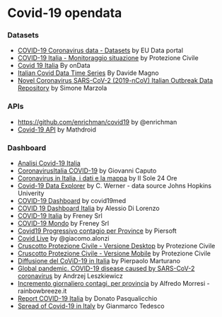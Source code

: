 # Covid-19 opendata

### Datasets

* [COVID-19 Coronavirus data - Datasets](https://data.europa.eu/euodp/en/data/dataset/covid-19-coronavirus-data) by EU Data portal
* [COVID-19 Italia - Monitoraggio situazione](https://github.com/pcm-dpc/COVID-19) by Protezione Civile
* [Covid 19 Italia](https://github.com/ondata/covid19italia) By onData
* [Italian Covid Data Time Series](https://github.com/DavideMagno/ItalianCovidData) By Davide Magno
* [Novel Coronavirus SARS-CoV-2 (2019-nCoV) Italian Outbreak Data Repository](https://github.com/sarscov2-it/data) by Simone Marzola

### APIs

* https://github.com/enrichman/covid19 by @enrichman
* [Covid-19 API](https://github.com/mathdroid/covid-19-api) by Mathdroid

### Dashboard

* [Analisi Covid-19 Italia](https://marcocortese.shinyapps.io/Covid-19Italia/)
* [CoronavirusItalia COVID-19](https://public.tableau.com/profile/giovanni.caputo#!/vizhome/COVID-19_15836095988890/NewDashboard?publish=yes) by Giovanni Caputo
* [Coronavirus in Italia, i dati e la mappa](https://lab24.ilsole24ore.com/coronavirus/) by Il Sole 24 Ore
* [Covid-19 Data Explorer](https://covid19.cwerner.ai/) by C. Werner - data source Johns Hopkins Univerity
* [COVID-19 Dashboard](https://dashboard.covid19med.it/) by covid19med
* [COVID 19 Dashboard Italia](https://alessiodl.github.io/COVID19Dashboard/dist/index.html) by Alessio Di Lorenzo 
* [COVID-19 Italia](https://www.freney.com/covid-italia.php) by Freney Srl
* [COVID-19 Mondo](https://www.freney.com/covid-mondo.php) by Freney Srl
* [Covid19 Progressivo contagio per Province](http://www.piersoft.it/covid19/?fbclid=IwAR0vOPg4mZo13EohAWPnxdcJ4wLaernEO5GDRFM1C98JtVIBe-wZbNh7DV0) by Piersoft
* [Covid Live](https://www.covidlive.it/) by @giacomo.alonzi
* [Cruscotto Protezione Civile - Versione Desktop](http://opendatadpc.maps.arcgis.com/apps/opsdashboard/index.html#/b0c68bce2cce478eaac82fe38d4138b1) by Protezione Civile
* [Cruscotto Protezione Civile - Versione Mobile](http://opendatadpc.maps.arcgis.com/apps/opsdashboard/index.html#/dae18c330e8e4093bb090ab0aa2b4892) by Protezione Civile
* [Diffusione del CoViD-19 in Italia](https://covid19online.it/#/dashboard) by Pierpaolo Marturano
* [Global pandemic. COVID-19 disease caused by SARS-CoV-2 coronavirus](https://avatorl.org/covid-19/?fbclid=IwAR1XSSnxizvvHCwBr_hPWsh_eyak2SE2hTFfKKLfeQLl2jGLIqQN3Ni8cSg) by Andrzej Leszkiewicz
* [Incremento giornaliero contagi, per provincia](https://datastudio.google.com/u/0/reporting/9f0b865e-bb18-4894-a7f4-acca6467c641/page/OnNHB?s=pkXn62iU3rQ) by Alfredo Morresi - rainbowbreeze.it 
* [Report COVID-19 Italia](https://msit.powerbi.com/view?r=eyJrIjoiMjhlZDBhNWUtNThhMC00MzZkLWJmNGEtMmQ4ZjI5ZjhlZDI1IiwidCI6IjcyZjk4OGJmLTg2ZjEtNDFhZi05MWFiLTJkN2NkMDExZGI0NyIsImMiOjV9) by Donato Pasqualicchio
* [Spread of Covid-19 in Italy](https://gianmarco-todesco.github.io/covid-19-it-viewer/) by Gianmarco Tedesco
